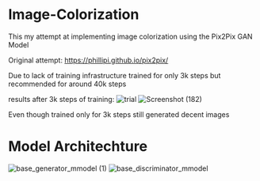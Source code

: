 # Image-Colorization
This my attempt at implementing image colorization using the Pix2Pix GAN Model 

Original attempt: https://phillipi.github.io/pix2pix/

Due to lack of training infrastructure trained for only 3k steps but recommended for around 40k steps

results after 3k steps of training:
  ![trial](https://github.com/kir-7/Image-Colorization/assets/114975306/6065e71b-53ab-4c8b-989e-468d340928fc)
![Screenshot (182)](https://github.com/kir-7/Image-Colorization/assets/114975306/2bc0c91a-6fe6-4a20-8844-7e491077b772)


Even though trained only for 3k steps still generated decent images
# Model Architechture
![base_generator_mmodel (1)](https://github.com/kir-7/Image-Colorization/assets/114975306/811c4f38-a5d3-4304-be32-6c2b96f3d809)
![base_discriminator_mmodel](https://github.com/kir-7/Image-Colorization/assets/114975306/ceac8f66-0b5f-41a3-8c66-bbbf617d2cf1)
